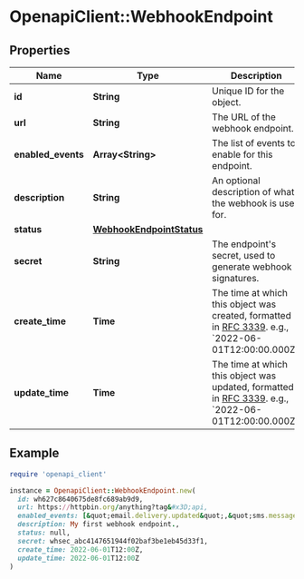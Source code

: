 # OpenapiClient::WebhookEndpoint

## Properties

| Name | Type | Description | Notes |
| ---- | ---- | ----------- | ----- |
| **id** | **String** | Unique ID for the object. |  |
| **url** | **String** | The URL of the webhook endpoint. | [optional] |
| **enabled_events** | **Array&lt;String&gt;** | The list of events to enable for this endpoint. | [optional] |
| **description** | **String** | An optional description of what the webhook is used for. | [optional] |
| **status** | [**WebhookEndpointStatus**](WebhookEndpointStatus.md) |  | [optional] |
| **secret** | **String** | The endpoint&#39;s secret, used to generate webhook signatures. | [optional] |
| **create_time** | **Time** | The time at which this object was created, formatted in [RFC 3339](https://datatracker.ietf.org/doc/html/rfc3339). e.g., &#x60;2022-06-01T12:00:00.000Z&#x60;. | [optional] |
| **update_time** | **Time** | The time at which this object was updated, formatted in [RFC 3339](https://datatracker.ietf.org/doc/html/rfc3339). e.g., &#x60;2022-06-01T12:00:00.000Z&#x60;. | [optional] |

## Example

```ruby
require 'openapi_client'

instance = OpenapiClient::WebhookEndpoint.new(
  id: wh627c8640675de8fc689ab9d9,
  url: https://httpbin.org/anything?tag&#x3D;api,
  enabled_events: [&quot;email.delivery.updated&quot;,&quot;sms.message.updated&quot;,&quot;voice.message.updated&quot;],
  description: My first webhook endpoint.,
  status: null,
  secret: whsec_abc4147651944f02baf3be1eb45d33f1,
  create_time: 2022-06-01T12:00Z,
  update_time: 2022-06-01T12:00Z
)
```

